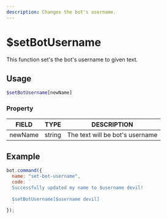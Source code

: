 ```yaml
---
description: Changes the bot's username.
---
```


# $setBotUsername

This function set's the bot's username to given text.

## Usage

```php
$setBotUsername[newName]
```

### Property

| FIELD | TYPE | DESCRIPTION |
| ----- | ----- | ----- | 
| newName | string | The text will be bot's username | 

## Example

```javascript
bot.command({
  name: "set-bot-username",
  code: `
  Successfully updated my name to $username devil!
  
  $setBotUsername[$username devil]
  `
});
```
